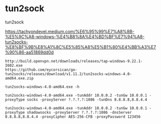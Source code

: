 # tun2sock
tun2sock 


https://tachyondevel.medium.com/%E6%95%99%E7%A8%8B-%E5%9C%A8-windows-%E4%B8%8A%E4%BD%BF%E7%94%A8-tun2socks-%E8%BF%9B%E8%A1%8C%E5%85%A8%E5%B1%80%E4%BB%A3%E7%90%86-aa51869dd0d
```
http://build.openvpn.net/downloads/releases/tap-windows-9.22.1-I602.exe
https://github.com/eycorsican/go-tun2socks/releases/download/v1.11.2/tun2socks-windows-4.0-amd64.exe.zip
```
```
tun2socks-windows-4.0-amd64.exe -h

tun2socks-windows-4.0-amd64.exe -tunAddr 10.0.0.2 -tunGw 10.0.0.1 -proxyType socks -proxyServer ?.?.?.?:1086 -tunDns 8.8.8.8,8.8.4.4

tun2socks-windows-4.0-amd64.exe -tunAddr 10.0.0.2 -tunGw 10.0.0.1 -proxyType shadowsocks -proxyServer ?.?.?.?:1086 -dnsServer 8.8.8.8,8.8.4.4 -proxyCipher AES-256-CFB -proxyPassword 123456


```
